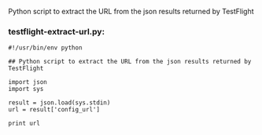  Python script to extract the URL from the json results returned by TestFlight

### testflight-extract-url.py:
    #!/usr/bin/env python
    
    ## Python script to extract the URL from the json results returned by TestFlight
    
    import json
    import sys
    
    result = json.load(sys.stdin)
    url = result['config_url']
    
    print url
